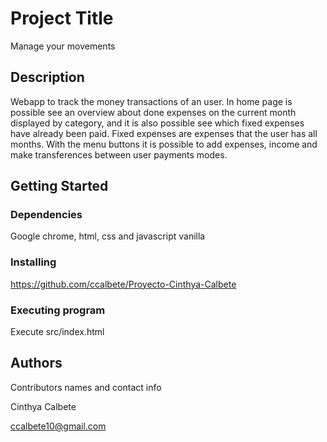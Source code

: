 # Project Title

Manage your movements

## Description

Webapp to track the money transactions of an user. 
In home page is possible see an overview about done expenses on the current month displayed by category, and it is also possible see which fixed expenses have already been paid.
Fixed expenses are expenses that the user has all months.
With the menu buttons it is possible to add expenses, income and make transferences between user payments modes.

## Getting Started

### Dependencies

Google chrome, html, css and javascript vanilla

### Installing

https://github.com/ccalbete/Proyecto-Cinthya-Calbete

### Executing program

Execute src/index.html

## Authors

Contributors names and contact info

Cinthya Calbete

ccalbete10@gmail.com

